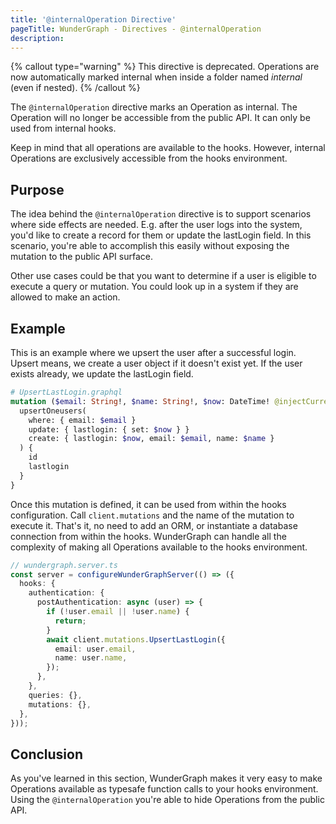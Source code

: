 ```yaml
---
title: '@internalOperation Directive'
pageTitle: WunderGraph - Directives - @internalOperation
description:
---
```


{% callout type="warning" %}
This directive is deprecated. Operations are now automatically marked internal when inside a folder named _internal_ (even if nested).
{% /callout %}

The `@internalOperation` directive marks an Operation as internal.
The Operation will no longer be accessible from the public API.
It can only be used from internal hooks.

Keep in mind that all operations are available to the hooks.
However, internal Operations are exclusively accessible from the hooks environment.

## Purpose

The idea behind the `@internalOperation` directive is to support scenarios where side effects are needed.
E.g. after the user logs into the system, you'd like to create a record for them or update the lastLogin field.
In this scenario, you're able to accomplish this easily without exposing the mutation to the public API surface.

Other use cases could be that you want to determine if a user is eligible to execute a query or mutation.
You could look up in a system if they are allowed to make an action.

## Example

This is an example where we upsert the user after a successful login.
Upsert means, we create a user object if it doesn't exist yet.
If the user exists already, we update the lastLogin field.

```graphql
# UpsertLastLogin.graphql
mutation ($email: String!, $name: String!, $now: DateTime! @injectCurrentDateTime) @internalOperation {
  upsertOneusers(
    where: { email: $email }
    update: { lastlogin: { set: $now } }
    create: { lastlogin: $now, email: $email, name: $name }
  ) {
    id
    lastlogin
  }
}
```

Once this mutation is defined,
it can be used from within the hooks configuration.
Call `client.mutations` and the name of the mutation to execute it.
That's it, no need to add an ORM, or instantiate a database connection from within the hooks.
WunderGraph can handle all the complexity of making all Operations available to the hooks environment.

```typescript
// wundergraph.server.ts
const server = configureWunderGraphServer(() => ({
  hooks: {
    authentication: {
      postAuthentication: async (user) => {
        if (!user.email || !user.name) {
          return;
        }
        await client.mutations.UpsertLastLogin({
          email: user.email,
          name: user.name,
        });
      },
    },
    queries: {},
    mutations: {},
  },
}));
```

## Conclusion

As you've learned in this section,
WunderGraph makes it very easy to make Operations available as typesafe function calls to your hooks environment.
Using the `@internalOperation` you're able to hide Operations from the public API.
